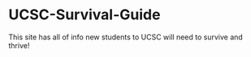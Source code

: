 # UCSC-Survival-Guide
This site has all of info new students to UCSC will need to survive and thrive! 
